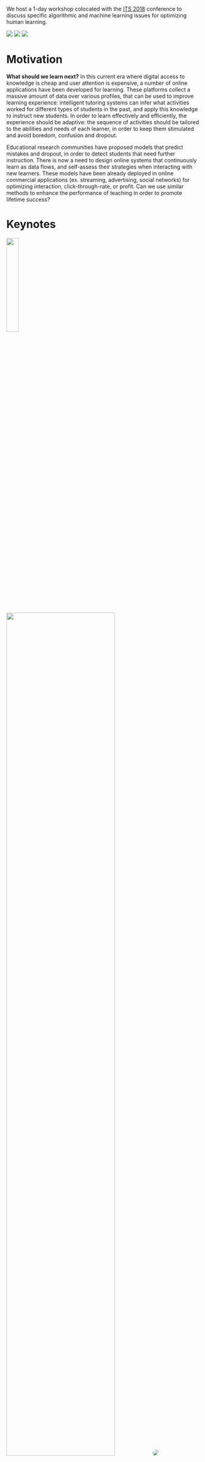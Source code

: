 We host a 1-day workshop colocated with the [ITS 2018](http://its2018.its-conferences.com) conference to discuss specific algorithmic and machine learning issues for optimizing human learning.

<div id="logos" class="responsive">
    <a href="https://aip.riken.jp"><img src="/static/img/aip.png" /></a>
    <a href="https://team.inria.fr/sequel/"><img src="/static/img/inria.jpg" /></a>
    <a href="http://www.centralesupelec.fr/en"><img src="/static/img/cs.png" /></a>
</div>

# Motivation

**What should we learn next?** In this current era where digital access to knowledge is cheap and user attention is expensive, a number of online applications have been developed for learning. These platforms collect a massive amount of data over various profiles, that can be used to improve learning experience: intelligent tutoring systems can infer what activities worked for different types of students in the past, and apply this knowledge to instruct new students. In order to learn effectively and efficiently, the experience should be adaptive: the sequence of activities should be tailored to the abilities and needs of each learner, in order to keep them stimulated and avoid boredom, confusion and dropout.

Educational research communities have proposed models that predict mistakes and dropout, in order to detect students that need further instruction. There is now a need to design online systems that continuously learn as data flows, and self-assess their strategies when interacting with new learners. These models have been already deployed in online commercial applications (ex. streaming, advertising, social networks) for optimizing interaction, click-through-rate, or profit. Can we use similar methods to enhance the performance of teaching in order to promote lifetime success?

# Keynotes

<div class="responsive">
    <div class="keynote">
        <img width="25%" style="margin-right: 0.5em" src="/static/img/duo.png" />
        <img width="75%" src="/static/img/duolingo.png" />
        <img style="border-radius: 50%" src="/static/img/masato.png">
        <p style="flex-basis: 100%"><a href="http://masatohagiwara.net">Masato Hagiwara</a></p>
        <p style="margin: 0"><strong>Optimizing<br />Human Language<br />Learning</strong></p>
    </div>
    <div class="keynote">
        <h2 style="margin-bottom: 0">Carnegie Mellon University</h2>
        <img style="border-radius: 50%;" src="/static/img/shayan.jpg">
        <p><a href="http://www.cs.cmu.edu/~shayand/">Shayan Doroudi</a></p>
        <p style="margin: 0"><strong>Where's the Reward? A Review of Reinforcement Learning for Instructional Sequencing</strong></p>
    </div>
</div>

# Program

Tuesday 12 June 2018

| Time     | Event
|----------|---------------------------------------------------------------
| 8:45 AM  | Welcome and Introduction
| 9:00 AM  | Keynote: Optimizing Human Language Learning<br />*Masato Hagiwara, [Duolingo](https://www.duolingo.com)*
| 10:00 AM | An Adaptive Tutor to Promote Learners' Skills Acquisition during Procedural Learning<br />*Joanna Taoum, Anaïs Raison, Elisabetta Bevacqua, Ronan Querrec*
| 10:30 AM | Coffee Break
| 11:00 AM | SARLR: Self-adaptive Recommendation of Learning Resources<br />*Liping Liu, Wenjun Wu, Jiankun Huang*
| 11:30 AM | Open Discussion
| 12:00 AM | Lunch Break
| 1:30 PM | Keynote: Where's the Reward? A Review of Reinforcement Learning for Instructional Sequencing<br />*Shayan Doroudi, Carnegie Mellon University*
| 2:30 PM | Optimizing Recommendation in Collaborative E-Learning by Exploring DBpedia and Association Rules<br />*Samia Beldjoudi, Hassina Seridi*
| 3:00 PM | Coffee Break
| 3:30 PM | Tutorial: (Deep?) Factorization Machines for Knowledge Tracing<br />*Jill-Jênn Vie, RIKEN AIP*
| 4:30 PM | Closing Discussion
| 5:00 PM | End of Workshop

# Registration

[Registration](http://its2018.its-conferences.com/registration/) is now open, early bird rates running until **May 11**.  
**Optimizing Human Learning** is denoted by **W6** on the [registration page](http://its2018.its-conferences.com/registration/).

# Venue

The Optimizing Human Learning workshop will be held at:

[University du Québec à Montréal](http://its2018.its-conferences.com/location/conference-venue/) (UQAM)

The precise location (room) is yet to be announced.

# Important Dates

April 9 – [AoE](https://www.timeanddate.com/time/zones/aoe)

:   Deadline for [paper submissions](https://easychair.org/cfp/WeASeL2018)

April 16

:   Notification for acceptance

May 7 – [PST](https://www.timeanddate.com/time/zones/pdt)

:   End of early bird [registration](http://its2018.its-conferences.com/registration/) rates for ITS 2018

May 11 – [PST](https://www.timeanddate.com/time/zones/pdt)

:   End of early bird [registration](http://its2018.its-conferences.com/registration/) rates for Optimizing Human Learning  
Camera-ready version due

June 12

:   Optimizing Human Learning Workshop

# Call for Papers

Short papers

:    Between 2 and 3 pages

Full papers

:    Between 4 and 6 pages

Submissions can be made through [EasyChair](https://easychair.org/conferences/?conf=weasel2018) and should follow the [LNCS format](http://www.springer.com/fr/computer-science/lncs/conference-proceedings-guidelines).

# Workshop Topics

- How to put the student in optimal conditions to learn? e.g. incentives, companion agents, etc.
- When optimizing human learning, which metrics should be optimized?
    - The progress of the learner?
    - The diversity or coverage of the proposed activities?
    - Can a learning platform be solely based on addiction, maximizing interaction?
- What kinds of activities give enough choice and control to the learner to benefit their learning (adaptability vs. adaptivity)?
- Do we want to enhance social interaction between learners?
- What feedback should be shown to the learner in order to allow reflective learning? e.g. visualization, learning map, score, etc. (Should a system provide a fake feedback in order to encourage the student more?)
- What student parameters are relevant? e.g. personality traits, mood, context (is the learner in class or at home?), etc.
- What explicit and implicit feedbacks does the learner provide during the interaction?
- What models of learning are relevant? E.g. cognitive models, modeling forgetting in spaced repetition.
- What specific challenges from the ML point of view are we facing with these data?
- Do we have enough datasets? What kinds of datasets are missing?

# Datasets

- Duolingo
    - [Shared Task on Second Language Acquisition Modeling (SLAM)](http://sharedtask.duolingo.com)
    - [Half-Life Regression](https://github.com/duolingo/halflife-regression)
- Mnemosyne
    - [3GB Dataset](https://archive.org/details/20140127MnemosynelogsAll.db)
    - [Leitner Queue Network](https://github.com/rddy/leitnerq)
- ASSISTments
    - [2009–2015](https://sites.google.com/site/assistmentsdata/home/assistment-2009-2010-data)
    - [2017 Longitudinal Data Mining Competition](https://sites.google.com/view/assistmentsdatamining)
- [PLSC DataShop](http://pslcdatashop.web.cmu.edu)
    - [KDD Cup 2010](https://pslcdatashop.web.cmu.edu/KDDCup/downloads.jsp)

# Organizers

Contact us: [weasel2018@easychair.org](mailto:weasel2018@easychair.org).

## Workshop Chairs

[Fabrice Popineau](http://semantic.supelec.fr/popineau/), CentraleSupélec & LRI, France  
[Michal Valko](http://researchers.lille.inria.fr/~valko/hp/), Inria Lille, France  
[Jill-Jênn Vie](https://jilljenn.github.io), RIKEN AIP, Japan

## Program Committee

Fabrice Popineau, CentraleSupélec & LRI, France  
Arnaud Riegert, Didask, France  
Julien Seznec, lelivrescolaire.fr, France  
Michal Valko, Inria Lille, France  
Jill-Jênn Vie, RIKEN AIP, Japan
